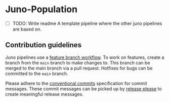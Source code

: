 # Juno-Population
- [ ] TODO: Write readme
A template pipeline where the other juno pipelines are based on.

## Contribution guidelines
Juno pipelines use a [feature branch workflow](https://www.atlassian.com/git/tutorials/comparing-workflows/feature-branch-workflow). To work on features, create a branch from the `main` branch to make changes to. This branch can be merged to the main branch via a pull request. Hotfixes for bugs can be committed to the `main` branch.

Please adhere to the [conventional commits](https://www.conventionalcommits.org/) specification for commit messages. These commit messages can be picked up by [release please](https://github.com/googleapis/release-please) to create meaningful release messages.
